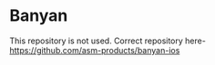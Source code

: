 # Banyan

This repository is not used. Correct repository here- https://github.com/asm-products/banyan-ios
